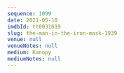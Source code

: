 ```yaml
---
sequence: 1099
date: 2021-05-10
imdbId: tt0031619
slug: the-man-in-the-iron-mask-1939
venue: null
venueNotes: null
medium: Kanopy
mediumNotes: null
---
```

